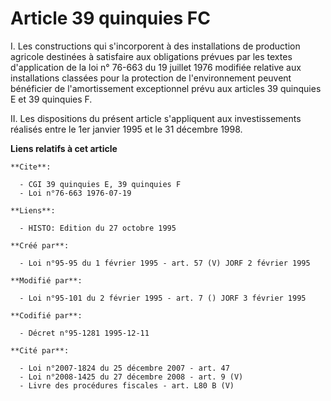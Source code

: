 # Article 39 quinquies FC

I. Les constructions qui s'incorporent à des installations de production agricole destinées à satisfaire aux obligations
prévues par les textes d'application de la loi n° 76-663 du 19 juillet 1976 modifiée relative aux installations classées pour
la protection de l'environnement peuvent bénéficier de l'amortissement exceptionnel prévu aux articles 39 quinquies E et 39
quinquies F.

II. Les dispositions du présent article s'appliquent aux investissements réalisés entre le 1er janvier 1995 et le 31 décembre
1998.

**Liens relatifs à cet article**

	**Cite**:

	  - CGI 39 quinquies E, 39 quinquies F
	  - Loi n°76-663 1976-07-19

	**Liens**:

	  - HISTO: Edition du 27 octobre 1995

	**Créé par**:

	  - Loi n°95-95 du 1 février 1995 - art. 57 (V) JORF 2 février 1995

	**Modifié par**:

	  - Loi n°95-101 du 2 février 1995 - art. 7 () JORF 3 février 1995

	**Codifié par**:

	  - Décret n°95-1281 1995-12-11

	**Cité par**:

	  - Loi n°2007-1824 du 25 décembre 2007 - art. 47
	  - Loi n°2008-1425 du 27 décembre 2008 - art. 9 (V)
	  - Livre des procédures fiscales - art. L80 B (V)
